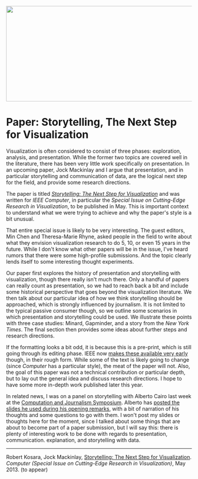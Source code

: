 <p align="center"><img src="https://media.eagereyes.org/wp-content/uploads/2013/02/Computer-Storytelling-teaser.jpg" width="600" height="259" /></p>

# Paper: Storytelling, The Next Step for Visualization

Visualization is often considered to consist of three phases: exploration, analysis, and presentation. While the former two topics are covered well in the literature, there has been very little work specifically on presentation. In an upcoming paper, Jock Mackinlay and I argue that presentation, and in particular storytelling and communication of data, are the logical next step for the field, and provide some research directions.

The paper is titled <em><a href="/publications/Kosara-Computer-2013">Storytelling: The Next Step for Visualization</a></em> and was written for <em>IEEE Computer</em>, in particular the <em>Special Issue on Cutting-Edge Research in Visualization</em>, to be published in May. This is important context to understand what we were trying to achieve and why the paper's style is a bit unusual.

That entire special issue is likely to be very interesting. The guest editors, Min Chen and Theresa-Marie Rhyne, asked people in the field to write about what they envision visualization research to do 5, 10, or even 15 years in the future. While I don't know what other papers will be in the issue, I've heard rumors that there were some high-profile submissions. And the topic clearly lends itself to some interesting thought experiments.

Our paper first explores the history of presentation and  storytelling with visualization, though there really isn't much there. Only a handful of papers can really count as presentation, so we had to reach back a bit and include some historical perspective that goes beyond the visualization literature. We then talk about our particular idea of how we think storytelling should be approached, which is strongly influenced by journalism. It is not limited to the typical passive consumer though, so we outline some scenarios in which presentation and storytelling could be used. We illustrate these points with three case studies: Minard, Gapminder, and a story from the <em>New York Times</em>. The final section then provides some ideas about further steps and research directions.

If the formatting looks a bit odd, it is because this is a pre-print, which is still going through its editing phase. IEEE now <a href="http://www.computer.org/csdl/mags/co/preprint/06412677-abs.html">makes these available very early</a> though, in their rough form. While some of the text is likely going to change (since <em>Computer</em> has a particular style), the meat of the paper will not. Also, the goal of this paper was not a technical contribution or particular depth, but to lay out the general idea and discuss research directions. I hope to have some more in-depth work published later this year.

In related news, I was on a panel on storytelling with Alberto Cairo last week at the <a href="http://computation-and-journalism.com/symposium2013/">Computation and Journalism Symposium</a>. Alberto has <a href="http://www.thefunctionalart.com/2013/02/storytelling-with-data-visualization.html">posted the slides he used during his opening remarks</a>, with a bit of narration of his thoughts and some questions to go with them. I won't post my slides or thoughts here for the moment, since I talked about some things that are about to become part of a paper submission, but I will say this: there is plenty of interesting work to be done with regards to presentation, communication. explanation, and storytelling with data.

<hr />

Robert Kosara, Jock Mackinlay, <a href="/publications/Kosara-Computer-2013">Storytelling: The Next Step for Visualization</a>. <em>Computer (Special Issue on Cutting-Edge Research in Visualization)</em>, May 2013. (to appear)
